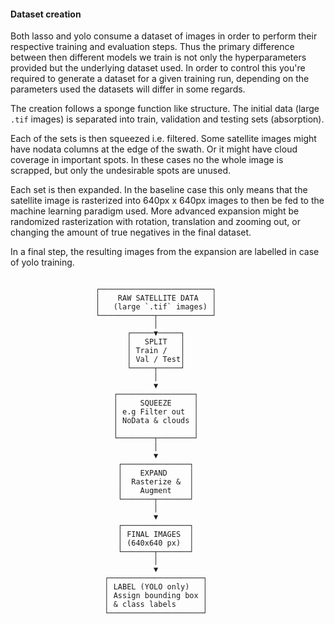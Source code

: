 #### Dataset creation
Both lasso and yolo consume a dataset of images in order to perform their respective training and evaluation steps. Thus the primary difference between then different models we train is not only the hyperparameters provided but the underlying dataset used. In order to control this you're required to generate a dataset for a given training run, depending on the parameters used the datasets will differ in some regards.

The creation follows a sponge function like structure. The initial data (large `.tif` images) is separated into train, validation and testing sets (absorption). 

Each of the sets is then squeezed i.e. filtered. Some satellite images might have nodata columns at the edge of the swath. Or it might have cloud coverage in important spots. In these cases no the whole image is scrapped, but only the undesirable spots are unused.

Each set is then expanded. In the baseline case this only means that the satellite image is rasterized into 640px x 640px images to then be fed to the machine learning paradigm used. More advanced expansion might be randomized rasterization with rotation, translation and zooming out, or changing the amount of true negatives in the final dataset.

In a final step, the resulting images from the expansion are labelled in case of yolo training.
```

                   ┌─────────────────────────┐
                   │    RAW SATELLITE DATA   │
                   │   (large `.tif` images) │
                   └────────────┬────────────┘
                                │
                          ┌─────▼─────┐
                          │   SPLIT   │
                          │ Train /   │
                          │ Val / Test│
                          └─────┬─────┘
                                │
                                ▼
                       ┌─────────────────┐
                       │     SQUEEZE     │
                       │ e.g Filter out  │
                       │ NoData & clouds │
                       │                 │
                       └────────┬────────┘
                                │
                                ▼
                        ┌───────────────┐
                        │    EXPAND     │
                        │  Rasterize &  │
                        │    Augment    │
                        └───────┬───────┘
                                │
                                ▼          
                        ┌───────────────┐
                        │ FINAL IMAGES  │ 
                        │ (640x640 px)  │
                        └───────┬───────┘
                                │
                                ▼
                     ┌─────────────────────┐
                     │ LABEL (YOLO only)   │
                     │ Assign bounding box │
                     │ & class labels      │
                     └─────────────────────┘


```
